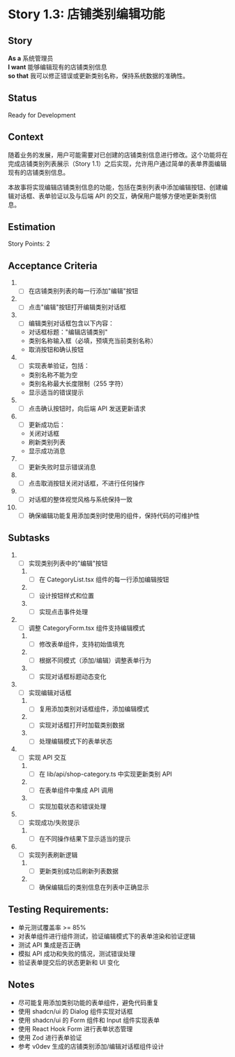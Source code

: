 # Story 1.3: 店铺类别编辑功能

## Story

**As a** 系统管理员  
**I want** 能够编辑现有的店铺类别信息  
**so that** 我可以修正错误或更新类别名称，保持系统数据的准确性。

## Status

Ready for Development

## Context

随着业务的发展，用户可能需要对已创建的店铺类别信息进行修改。这个功能将在完成店铺类别列表展示（Story 1.1）之后实现，允许用户通过简单的表单界面编辑现有的店铺类别信息。

本故事将实现编辑店铺类别信息的功能，包括在类别列表中添加编辑按钮、创建编辑对话框、表单验证以及与后端 API 的交互，确保用户能够方便地更新类别信息。

## Estimation

Story Points: 2

## Acceptance Criteria

1. - [ ] 在店铺类别列表的每一行添加"编辑"按钮
2. - [ ] 点击"编辑"按钮打开编辑类别对话框
3. - [ ] 编辑类别对话框包含以下内容：
   - 对话框标题："编辑店铺类别"
   - 类别名称输入框（必填，预填充当前类别名称）
   - 取消按钮和确认按钮
4. - [ ] 实现表单验证，包括：
   - 类别名称不能为空
   - 类别名称最大长度限制（255 字符）
   - 显示适当的错误提示
5. - [ ] 点击确认按钮时，向后端 API 发送更新请求
6. - [ ] 更新成功后：
   - 关闭对话框
   - 刷新类别列表
   - 显示成功消息
7. - [ ] 更新失败时显示错误消息
8. - [ ] 点击取消按钮关闭对话框，不进行任何操作
9. - [ ] 对话框的整体视觉风格与系统保持一致
10. - [ ] 确保编辑功能复用添加类别时使用的组件，保持代码的可维护性

## Subtasks

1. - [ ] 实现类别列表中的"编辑"按钮
   1. - [ ] 在 CategoryList.tsx 组件的每一行添加编辑按钮
   2. - [ ] 设计按钮样式和位置
   3. - [ ] 实现点击事件处理
2. - [ ] 调整 CategoryForm.tsx 组件支持编辑模式
   1. - [ ] 修改表单组件，支持初始值填充
   2. - [ ] 根据不同模式（添加/编辑）调整表单行为
   3. - [ ] 实现对话框标题动态变化
3. - [ ] 实现编辑对话框
   1. - [ ] 复用添加类别对话框组件，添加编辑模式
   2. - [ ] 实现对话框打开时加载类别数据
   3. - [ ] 处理编辑模式下的表单状态
4. - [ ] 实现 API 交互
   1. - [ ] 在 lib/api/shop-category.ts 中实现更新类别 API
   2. - [ ] 在表单组件中集成 API 调用
   3. - [ ] 实现加载状态和错误处理
5. - [ ] 实现成功/失败提示
   1. - [ ] 在不同操作结果下显示适当的提示
6. - [ ] 实现列表刷新逻辑
   1. - [ ] 更新类别成功后刷新列表数据
   2. - [ ] 确保编辑后的类别信息在列表中正确显示

## Testing Requirements:

- 单元测试覆盖率 >= 85%
- 对表单组件进行组件测试，验证编辑模式下的表单渲染和验证逻辑
- 测试 API 集成是否正确
- 模拟 API 成功和失败的情况，测试错误处理
- 验证表单提交后的状态更新和 UI 变化

## Notes

- 尽可能复用添加类别功能的表单组件，避免代码重复
- 使用 shadcn/ui 的 Dialog 组件实现对话框
- 使用 shadcn/ui 的 Form 组件和 Input 组件实现表单
- 使用 React Hook Form 进行表单状态管理
- 使用 Zod 进行表单验证
- 参考 v0dev 生成的店铺类别添加/编辑对话框组件设计
